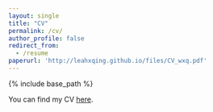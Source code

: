 ```yaml
---
layout: single
title: "CV"
permalink: /cv/
author_profile: false
redirect_from:
  - /resume
paperurl: 'http://leahxqing.github.io/files/CV_wxq.pdf'
---
```


{% include base_path %}

You can find my CV [here](http://leahxqing.github.io/files/CV_wxq.pdf).
